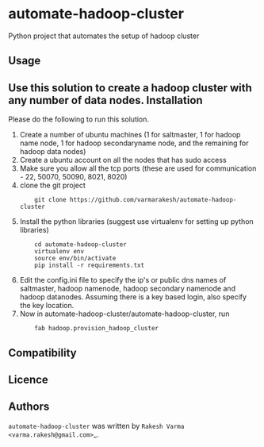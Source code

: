 automate-hadoop-cluster
=======================


Python project that automates the setup of hadoop cluster

Usage
-----
Use this solution to create a hadoop cluster with any number of data nodes.
Installation
------------
Please do the following to run this solution.

1. Create a number of ubuntu machines (1 for saltmaster, 1 for hadoop name node, 1 for hadoop secondaryname node, and the remaining for hadoop data nodes)
2. Create a ubuntu account on all the nodes that has sudo access
3. Make sure you allow all the tcp ports (these are used for communication - 22, 50070, 50090, 8021, 8020)
4. clone the git project
    ```
        git clone https://github.com/varmarakesh/automate-hadoop-cluster
    ```
5. Install the python libraries (suggest use virtualenv for setting up python libraries)
    ```
        cd automate-hadoop-cluster
        virtualenv env
        source env/bin/activate
        pip install -r requirements.txt
    ```
6.  Edit the config.ini file to specify the ip's or public dns names of saltmaster, hadoop namenode, hadoop secondary namenode and hadoop datanodes. Assuming there is a key based login, also specify the key location.
7. Now in automate-hadoop-cluster/automate-hadoop-cluster, run
    ```
        fab hadoop.provision_hadoop_cluster
    ```

Compatibility
-------------

Licence
-------

Authors
-------

`automate-hadoop-cluster` was written by `Rakesh Varma <varma.rakesh@gmail.com>`_.
